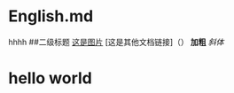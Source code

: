 # English.md
hhhh
##二级标题
[这是图片](https://www.lgstatic.com/thumbnail_300x300/i/image2/M01/21/7D/CgotOVy-qNKANFdvAAKQkVFxO4k580.jpg)
[这是其他文档链接]（）
**加粗**
*斜体*
<h1>hello world</h1>
